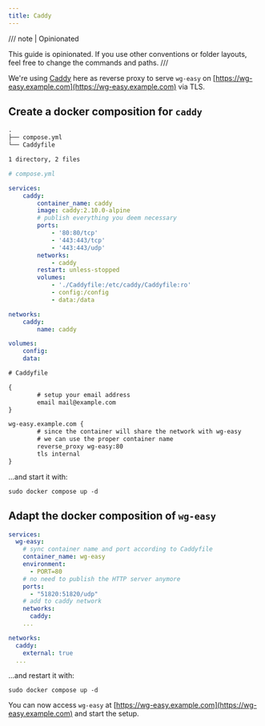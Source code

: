 ```yaml
---
title: Caddy
---
```


/// note | Opinionated

This guide is opinionated. If you use other conventions or folder layouts, feel free to change the commands and paths.
///

We're using [Caddy](https://caddyserver.com/) here as reverse proxy to serve `wg-easy` on [https://wg-easy.example.com](https://wg-easy.example.com) via TLS.

## Create a docker composition for `caddy`

```txt
.
├── compose.yml
└── Caddyfile

1 directory, 2 files
```

```yaml
# compose.yml

services:
    caddy:
        container_name: caddy
        image: caddy:2.10.0-alpine
        # publish everything you deem necessary
        ports:
            - '80:80/tcp'
            - '443:443/tcp'
            - '443:443/udp'
        networks:
            - caddy
        restart: unless-stopped
        volumes:
            - './Caddyfile:/etc/caddy/Caddyfile:ro'
            - config:/config
            - data:/data

networks:
    caddy:
        name: caddy

volumes:
    config:
    data:
```

```txt
# Caddyfile

{
        # setup your email address
        email mail@example.com
}

wg-easy.example.com {
        # since the container will share the network with wg-easy
        # we can use the proper container name
        reverse_proxy wg-easy:80
        tls internal
}
```

...and start it with:

```shell
sudo docker compose up -d
```

## Adapt the docker composition of `wg-easy`

```yaml
services:
  wg-easy:
    # sync container name and port according to Caddyfile
    container_name: wg-easy
    environment:
      - PORT=80
    # no need to publish the HTTP server anymore
    ports:
      - "51820:51820/udp"
    # add to caddy network
    networks:
      caddy:
    ...

networks:
  caddy:
    external: true
  ...
```

...and restart it with:

```shell
sudo docker compose up -d
```

You can now access `wg-easy` at [https://wg-easy.example.com](https://wg-easy.example.com) and start the setup.
